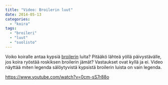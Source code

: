 ```yaml
---
title: "Video: Broilerin luut"
date: 2014-05-13
categories: 
  - "koira"
tags: 
  - "broileri"
  - "luut"
  - "suolisto"
---
```


Voiko koiralle antaa kypsiä [broilerin](https://www.katiska.eu/tieto/koira-tieto-ruokinta/koira-raakaruokinta-raaka-aineet/broileri/) luita? Pitääkö lähteä yöllä päivystävälle, jos koira ryöstää roskiksen broilerin jämät? Vastaukset ovat kyllä ja ei. Video näyttää miten legenda sälöytyvistä kypsistä broilerin luista on vain legenda.

<!--more-->

https://www.youtube.com/watch?v=0cm-sS7r88o

